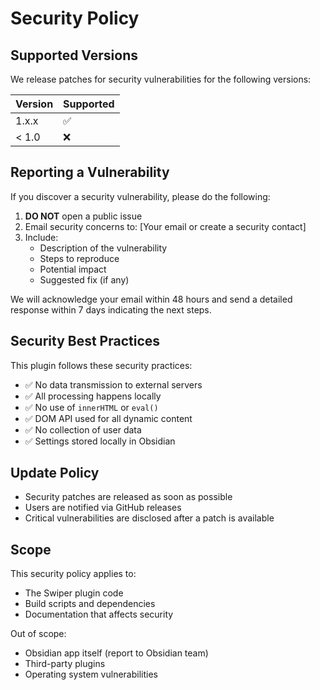 # Security Policy

## Supported Versions

We release patches for security vulnerabilities for the following versions:

| Version | Supported          |
| ------- | ------------------ |
| 1.x.x   | :white_check_mark: |
| < 1.0   | :x:                |

## Reporting a Vulnerability

If you discover a security vulnerability, please do the following:

1. **DO NOT** open a public issue
2. Email security concerns to: [Your email or create a security contact]
3. Include:
   - Description of the vulnerability
   - Steps to reproduce
   - Potential impact
   - Suggested fix (if any)

We will acknowledge your email within 48 hours and send a detailed response within 7 days indicating the next steps.

## Security Best Practices

This plugin follows these security practices:

- ✅ No data transmission to external servers
- ✅ All processing happens locally
- ✅ No use of `innerHTML` or `eval()`
- ✅ DOM API used for all dynamic content
- ✅ No collection of user data
- ✅ Settings stored locally in Obsidian

## Update Policy

- Security patches are released as soon as possible
- Users are notified via GitHub releases
- Critical vulnerabilities are disclosed after a patch is available

## Scope

This security policy applies to:

- The Swiper plugin code
- Build scripts and dependencies
- Documentation that affects security

Out of scope:

- Obsidian app itself (report to Obsidian team)
- Third-party plugins
- Operating system vulnerabilities

